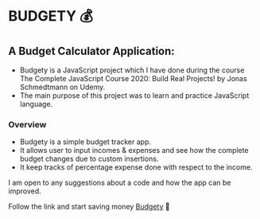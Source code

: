 # BUDGETY :moneybag:

## A Budget Calculator Application:

* Budgety is a JavaScript project which I have done during the course The Complete JavaScript Course 2020: Build Real Projects! by Jonas Schmedtmann on Udemy. 
* The main purpose of this project was to learn and practice JavaScript language.

### Overview

* Budgety is a simple budget tracker app. 
* It allows user to input incomes & expenses and see how the complete budget changes due to custom insertions.
* It keep tracks of percentage expense done with respect to the income.

I am open to any suggestions about a code and how the app can be improved.

Follow the link and start saving money [Budgety](https://shreeyag11.github.io/budgety/) :money_with_wings:
